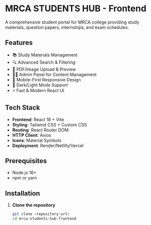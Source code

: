 # MRCA STUDENTS HUB - Frontend

A comprehensive student portal for MRCA college providing study materials, question papers, internships, and exam schedules.

## Features

- 📚 Study Materials Management
- 🔍 Advanced Search & Filtering
- 📄 PDF/Image Upload & Preview
- 👨‍💼 Admin Panel for Content Management
- 📱 Mobile-First Responsive Design
- 🎨 Dark/Light Mode Support
- ⚡ Fast & Modern React UI

## Tech Stack

- **Frontend**: React 18 + Vite
- **Styling**: Tailwind CSS + Custom CSS
- **Routing**: React Router DOM
- **HTTP Client**: Axios
- **Icons**: Material Symbols
- **Deployment**: Render/Netlify/Vercel

## Prerequisites

- Node.js 16+ 
- npm or yarn

## Installation

1. **Clone the repository**
   ```bash
   git clone <repository-url>
   cd mrca-students-hub-frontend